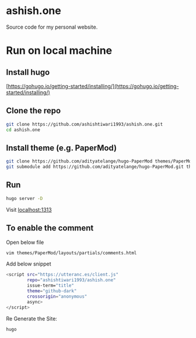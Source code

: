 # ashish.one
Source code for my personal website.

# Run on local machine

## Install hugo
[https://gohugo.io/getting-started/installing/](https://gohugo.io/getting-started/installing/)

## Clone the repo
```sh
git clone https://github.com/ashishtiwari1993/ashish.one.git
cd ashish.one
```

## Install theme (e.g. PaperMod)

```sh
git clone https://github.com/adityatelange/hugo-PaperMod themes/PaperMod
git submodule add https://github.com/adityatelange/hugo-PaperMod.git themes/PaperMod
```

## Run 
```sh
hugo server -D
```

Visit [localhost:1313](http://localhost:1313)

## To enable the comment

Open below file

```sh
vim themes/PaperMod/layouts/partials/comments.html
```

Add below snippet

```sh
<script src="https://utteranc.es/client.js"
        repo="ashishtiwari1993/ashish.one"
        issue-term="title"
        theme="github-dark"
        crossorigin="anonymous"
        async>
</script>
```

Re Generate the Site:

```
hugo
```
